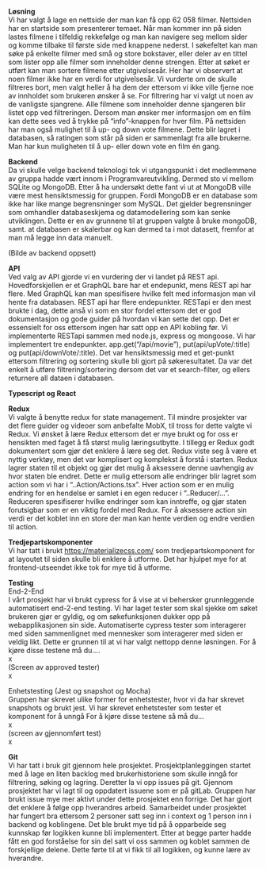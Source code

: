 **Løsning** <br/>
Vi har valgt å lage en nettside der man kan få opp 62 058 filmer. 
Nettsiden har en startside som presenterer temaet. Når man kommer inn på siden lastes filmene i 
tilfeldig rekkefølge og man kan navigere seg mellom sider og komme tilbake til første side med knappene 
nederst. I søkefeltet kan man søke på enkelte filmer med små og store bokstaver, eller deler av en tittel 
som lister opp alle filmer som inneholder denne strengen. Etter at søket er utført kan man sortere filmene 
etter utgivelsesår. Her har vi observert at noen filmer ikke har en verdi for utgivelsesår. Vi vurderte om 
de skulle filtreres bort, men valgt heller å ha dem der ettersom vi ikke ville fjerne noe av innholdet som 
brukeren ønsker å se. For filtrering har vi valgt ut noen av de vanligste sjangrene. Alle filmene som inneholder 
denne sjangeren blir listet opp ved filtreringen. Dersom man ønsker mer informasjon om en film kan dette sees ved 
å trykke på “info”-knappen for hver film. På nettsiden har man også mulighet til å up- og down vote filmene. Dette 
blir lagret i databasen, så ratingen som står på siden er sammenlagt fra alle brukerne. Man har kun muligheten til å
up- eller down vote en film én gang.

**Backend**<br/>
Da vi skulle velge backend teknologi tok vi utgangspunkt i det medlemmene av gruppa hadde vært innom i Programvareutvikling. Dermed sto vi mellom SQLite og MongoDB. 
Etter å ha undersøkt dette fant vi ut at MongoDB ville være mest hensiktsmessig for gruppen. Fordi  MongoDB er en database som ikke har like mange begrensninger som MySQL. Det gjelder begrensninger som omhandler databaseskjema og datamodellering som kan senke utviklingen. Dette er en av grunnene til at gruppen valgte å bruke mongoDB, samt. at databasen er skalerbar og kan dermed ta i mot datasett, fremfor at man må legge inn data manuelt.<br/>

(Bilde av backend oppsett)

**API**<br/>
Ved valg av API gjorde vi en vurdering der vi landet på REST api. Hovedforskjellen er et GraphQL bare har et endepunkt, mens REST api har flere. Med GraphQL kan man spesifisere hvilke felt med informasjon man vil hente fra databasen. REST api har flere endepunkter. RESTapi er den mest brukte i dag, dette anså vi som en stor fordel ettersom det er god dokumentasjon og gode guider på hvordan vi kan sette det opp. Det er essensielt for oss ettersom ingen har satt opp en API kobling før. Vi implementerte RESTapi sammen med node.js, express og mongoose. 
Vi har implementert tre endepunkter. app.get(“/api/movie”), put(api/upVote/:title) og put(api/downVote/:title). Det var hensiktsmessig med et get-punkt ettersom filtrering og sortering skulle bli gjort på søkeresultatet. Da var det enkelt å utføre filtrering/sortering dersom det var et search-filter, og ellers returnere all dataen i databasen.<br/>

**Typescript og React** <br/>

**Redux** <br/>
Vi valgte å benytte redux for state management. Til mindre prosjekter var det flere guider og videoer som anbefalte MobX, til tross for dette valgte vi Redux. Vi ønsket å lære Redux ettersom det er mye brukt og for oss er hensikten med faget å få størst mulig læringsutbytte. I tillegg er Redux godt dokumentert som gjør det enklere å lære seg det. Redux viste seg å være et nyttig verktøy, men det var komplisert og komplekst å forstå i starten.
Redux lagrer staten til et objekt og gjør det mulig å aksessere denne uavhengig av hvor staten ble endret. Dette er mulig ettersom alle endringer blir lagret som action som vi har i “..Action/Actions.tsx”. Hver action som er en mulig endring for en hendelse er samlet i en egen reducer i “..Reducer/…”. Reduceren spesifiserer hvilke endringer som kan inntreffe, og gjør staten forutsigbar som er en viktig fordel med Redux. For å aksessere action sin verdi er det koblet inn en store der man kan hente verdien og endre verdien til action.

**Tredjepartskomponenter** <br/>
Vi har tatt i brukt https://materializecss.com/ som tredjepartskomponent for at layoutet til siden skulle bli enklere å utforme. Det har hjulpet mye for at frontend-utseendet ikke tok for mye tid å utforme.



**Testing** <br/>
End-2-End<br/>
I vårt prosjekt har vi brukt cypress for å vise at vi behersker grunnleggende automatisert end-2-end testing. Vi har laget tester som skal sjekke om søket brukeren gjør er gyldig, og om søkefunksjonen dukker opp på webapplikasjonen sin side. Automatiserte cypress tester som interagerer med siden sammenlignet med mennesker som interagerer med siden er veldig likt. Dette er grunnen til at vi har valgt nettopp denne løsningen. 
For å kjøre disse testene må du….<br/>
x<br/>
(Screen av approved tester)<br/>
x<br/>

Enhetstesting (Jest og snapshot og Mocha)<br/>
Gruppen har skrevet ulike former for enhetstester, hvor vi da har skrevet snapshots og brukt jest. Vi har skrevet enhetstester som tester et komponent for å unngå 
For å kjøre disse testene så må du...<br/>
x<br/>
(screen av gjennomført test)<br/>
x<br/>


**Git**<br/>
Vi har tatt i bruk git gjennom hele prosjektet. Prosjektplanleggingen startet med å lage en liten backlog med brukerhistoriene som skulle inngå for filtrering, søking og lagring. Deretter la vi opp issues på git. Gjennom prosjektet har vi lagt til og oppdatert issuene som er på gitLab. Gruppen har brukt issue mye mer aktivt under dette prosjektet enn forrige. Det har gjort det enklere å følge opp hverandres arbeid.
Samarbeidet under prosjektet har fungert bra ettersom 2 personer satt seg inn i context og 1 person inn i backend og koblingene. Det ble brukt mye tid på å opparbeide seg kunnskap før logikken kunne bli implementert. Etter at begge parter hadde fått en god forståelse for sin del satt vi oss sammen og koblet sammen de forskjellige delene. Dette førte til at vi fikk til all logikken, og kunne lære av hverandre.

